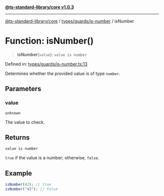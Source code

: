 [**@ts-standard-library/core v1.0.3**](../../../../README.md)

***

[@ts-standard-library/core](../../../../modules.md) / [types/guards/is-number](../README.md) / isNumber

# Function: isNumber()

> **isNumber**(`value`): `value is number`

Defined in: [types/guards/is-number.ts:13](https://github.com/gabaudette/ts-stdlib/blob/be448e6a9d9c20c6c2f27f6550ce4e65fc8c9b89/packages/core/src/types/guards/is-number.ts#L13)

Determines whether the provided value is of type `number`.

## Parameters

### value

`unknown`

The value to check.

## Returns

`value is number`

`true` if the value is a number; otherwise, `false`.

## Example

```typescript
isNumber(42); // true
isNumber("42"); // false
```
